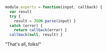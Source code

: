 ```javascript
module.exports = function(input, callback) {
  var result
  try {
    result = JSON.parse(input) }
  catch (error) {
    return callback(error) }
  callback(null, result) }
```

"That's all, folks!"
